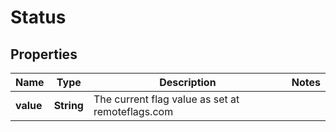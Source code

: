 

# Status


## Properties

| Name | Type | Description | Notes |
|------------ | ------------- | ------------- | -------------|
|**value** | **String** | The current flag value as set at remoteflags.com  |  |



